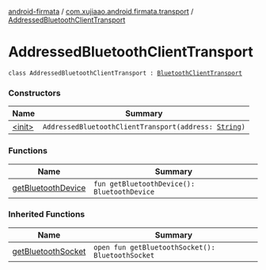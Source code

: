 [android-firmata](../../index.md) / [com.xujiaao.android.firmata.transport](../index.md) / [AddressedBluetoothClientTransport](./index.md)

# AddressedBluetoothClientTransport

`class AddressedBluetoothClientTransport : `[`BluetoothClientTransport`](../-bluetooth-client-transport/index.md)

### Constructors

| Name | Summary |
|---|---|
| [&lt;init&gt;](-init-.md) | `AddressedBluetoothClientTransport(address: `[`String`](https://kotlinlang.org/api/latest/jvm/stdlib/kotlin/-string/index.html)`)` |

### Functions

| Name | Summary |
|---|---|
| [getBluetoothDevice](get-bluetooth-device.md) | `fun getBluetoothDevice(): BluetoothDevice` |

### Inherited Functions

| Name | Summary |
|---|---|
| [getBluetoothSocket](../-bluetooth-client-transport/get-bluetooth-socket.md) | `open fun getBluetoothSocket(): BluetoothSocket` |
